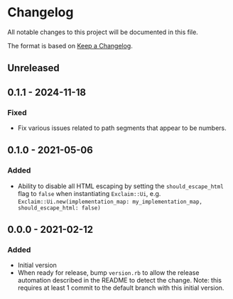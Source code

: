 # Changelog

All notable changes to this project will be documented in this file.

The format is based on [Keep a Changelog](http://keepachangelog.com/en/1.0.0/).

## Unreleased

## 0.1.1 - 2024-11-18
### Fixed
- Fix various issues related to path segments that appear to be numbers.

## 0.1.0 - 2021-05-06
### Added
- Ability to disable all HTML escaping by setting the `should_escape_html` flag to `false` when instantiating
  `Exclaim::Ui`, e.g. `Exclaim::Ui.new(implementation_map: my_implementation_map, should_escape_html: false)`

## 0.0.0 - 2021-02-12
### Added
- Initial version
- When ready for release, bump `version.rb` to allow the release automation described in the README
  to detect the change. Note: this requires at least 1 commit to the default branch with this
  initial version.
